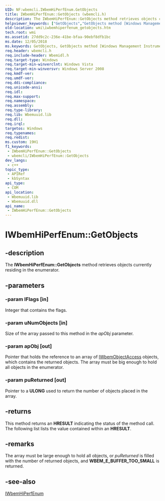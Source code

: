 ```yaml
---
UID: NF:wbemcli.IWbemHiPerfEnum.GetObjects
title: IWbemHiPerfEnum::GetObjects (wbemcli.h)
description: The IWbemHiPerfEnum::GetObjects method retrieves objects currently residing in the enumerator.
helpviewer_keywords: ["GetObjects","GetObjects method [Windows Management Instrumentation]","GetObjects method [Windows Management Instrumentation]","IWbemHiPerfEnum interface","IWbemHiPerfEnum interface [Windows Management Instrumentation]","GetObjects method","IWbemHiPerfEnum.GetObjects","IWbemHiPerfEnum::GetObjects","_hmm_iwbemhiperfenum_getobjects","wbemcli/IWbemHiPerfEnum::GetObjects","wmi.iwbemhiperfenum_getobjects"]
old-location: wmi\iwbemhiperfenum_getobjects.htm
tech.root: wmi
ms.assetid: 27dd9c2c-236e-41be-bfaa-90ebf8dfb1bc
ms.date: 12/05/2018
ms.keywords: GetObjects, GetObjects method [Windows Management Instrumentation], GetObjects method [Windows Management Instrumentation],IWbemHiPerfEnum interface, IWbemHiPerfEnum interface [Windows Management Instrumentation],GetObjects method, IWbemHiPerfEnum.GetObjects, IWbemHiPerfEnum::GetObjects, _hmm_iwbemhiperfenum_getobjects, wbemcli/IWbemHiPerfEnum::GetObjects, wmi.iwbemhiperfenum_getobjects
req.header: wbemcli.h
req.include-header: Wbemidl.h
req.target-type: Windows
req.target-min-winverclnt: Windows Vista
req.target-min-winversvr: Windows Server 2008
req.kmdf-ver: 
req.umdf-ver: 
req.ddi-compliance: 
req.unicode-ansi: 
req.idl: 
req.max-support: 
req.namespace: 
req.assembly: 
req.type-library: 
req.lib: Wbemuuid.lib
req.dll: 
req.irql: 
targetos: Windows
req.typenames: 
req.redist: 
ms.custom: 19H1
f1_keywords:
 - IWbemHiPerfEnum::GetObjects
 - wbemcli/IWbemHiPerfEnum::GetObjects
dev_langs:
 - c++
topic_type:
 - APIRef
 - kbSyntax
api_type:
 - COM
api_location:
 - Wbemuuid.lib
 - Wbemuuid.dll
api_name:
 - IWbemHiPerfEnum::GetObjects
---
```


# IWbemHiPerfEnum::GetObjects


## -description

The 
<b>IWbemHiPerfEnum::GetObjects</b> method retrieves objects currently residing in the enumerator.

## -parameters

### -param lFlags [in]

Integer that contains the flags.

### -param uNumObjects [in]

Size of the array passed to this method in the <i>apObj</i> parameter.

### -param apObj [out]

Pointer that holds the reference to an array of 
<a href="/windows/desktop/api/wbemcli/nn-wbemcli-iwbemobjectaccess">IWbemObjectAccess</a> objects, which contains the returned objects. The array must be big enough to hold all objects in the enumerator.

### -param puReturned [out]

Pointer to a <b>ULONG</b> used to return the number of objects placed in the array.

## -returns

This method returns an <b>HRESULT</b> indicating the status of the method call. The following list lists the value contained within an <b>HRESULT</b>.

## -remarks

The array must be large enough to hold all objects, or <i>puReturned</i> is filled with the number of returned objects, and <b>WBEM_E_BUFFER_TOO_SMALL</b> is returned.

## -see-also

<a href="/windows/desktop/api/wbemprov/nn-wbemprov-iwbemhiperfprovider">IWbemHiPerfEnum</a>

